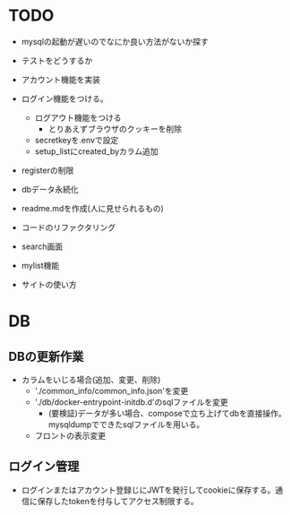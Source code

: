 # TODO
- mysqlの起動が遅いのでなにか良い方法がないか探す
- テストをどうするか
- アカウント機能を実装

- ログイン機能をつける。
  - ログアウト機能をつける
    - とりあえずブラウザのクッキーを削除
  - secretkeyを.envで設定
  - setup_listにcreated_byカラム追加
- registerの制限


- dbデータ永続化

- readme.mdを作成(人に見せられるもの)
- コードのリファクタリング
- search画面
- mylist機能
- サイトの使い方


# DB
## DBの更新作業
- カラムをいじる場合(追加、変更、削除)
  - './common_info/common_info.json'を変更
  - './db/docker-entrypoint-initdb.d'のsqlファイルを変更
    - (要検証)データが多い場合、composeで立ち上げてdbを直接操作。mysqldumpでできたsqlファイルを用いる。
  - フロントの表示変更

## ログイン管理
- ログインまたはアカウント登録じにJWTを発行してcookieに保存する。通信に保存したtokenを付与してアクセス制限する。
